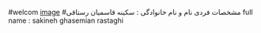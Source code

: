 #welcom
[image](src)
#مشخصات فردی 
نام و نام خانوادگی : سکینه قاسمیان رستاقی
 full name : sakineh ghasemian rastaghi 
